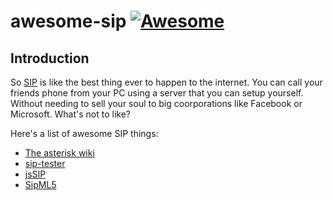 # awesome-sip [![Awesome](https://cdn.rawgit.com/sindresorhus/awesome/d7305f38d29fed78fa85652e3a63e154dd8e8829/media/badge.svg)](https://github.com/sindresorhus/awesome)

## Introduction
So [SIP](https://en.wikipedia.org/wiki/Session_Initiation_Protocol) is like the best thing ever to happen to the internet. You can call your friends phone from your PC using a server that you can setup yourself. Without needing to sell your soul to big coorporations like Facebook or Microsoft. What's not to like?

Here's a list of awesome SIP things:

- [The asterisk wiki](https://wiki.asterisk.org/wiki/display/AST/Getting+Started)
- [sip-tester](https://packages.debian.org/testing/comm/sip-tester)
- [jsSIP](http://www.jssip.net/)
- [SipML5](https://www.doubango.org/sipml5/)
